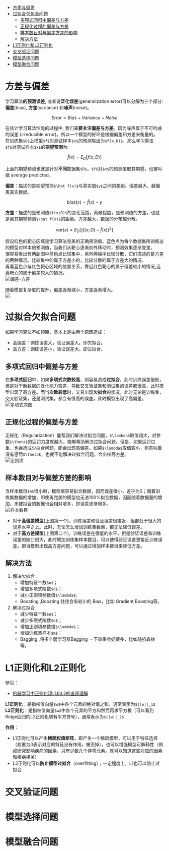 * [方差与偏差](#方差与偏差)
* [过拟合欠拟合问题](#过拟合欠拟合问题)
    * [多项式回归中偏差与方差](#多项式回归中偏差与方差)
    * [正规化过程的偏差与方差](#正规化过程的偏差与方差)
    * [样本数目对与偏差方差的影响](#样本数目对与偏差方差的影响)
    * [解决方法](#解决方法)
* [L1正则化和L2正则化](#l1正则化和l2正则化)
* [交叉验证问题](#交叉验证问题)
* [模型选择问题](#模型选择问题)
* [模型融合问题](#模型融合问题)

# 方差与偏差
学习算法**的预测误差**, 或者说**泛化误差**(generalization error)可以分解为三个部分: **偏差**(bias), **方差**(variance) 和**噪声**(noise)。

```math
Error = Bias + Variance + Noise
```
在估计学习算法性能的过程中, 我们**主要关注偏差与方差**。因为噪声属于不可约减的误差 (irreducible error)。所以一个模型的好坏是根据偏差和方差来衡量的。   
在训练集`$D$`上模型`$f$`对测试样本`$x$`的预测输出为`$f(x;D)$`，那么学习算法`$f$`对测试样本`$x$`的**期望预测**为:   

```math
\hat f(x)=E_D[f(x;D)]
```

上面的期望预测也就是针对**不同**数据集`$D$`，`$f$`对`$x$`的预测值取其期望，也被叫做 average predicted。    

**偏差**：描述的是期望预测`$\hat f(x)$`与真实值`$y$`之间的差距。偏差越大，越偏离真实数据。

```math
bias(x)=\hat f(x)-y
```

**方差**：描述的是预测值`$f(x;D)$`的变化范围，离散程度，是预测值的方差，也就是离其期望预测`$\hat f(x)$`的距离。方差越大，数据的分布越分散。    

```math
var(x)=E_D[(f(x;D)-\hat f(x))^2]
```

假设红色的靶心区域是学习算法完美的正确预测值，蓝色点为每个数据集所训练出的模型对样本的预测值，当我们从靶心逐渐向外移动时，预测效果逐渐变差。       
很容易看出有两副图中蓝色点比较集中，另外两幅中比较分散，它们描述的是方差的两种情况。比较集中的属于方差小的，比较分散的属于方差大的情况。   
再看蓝色点与红色靶心区域的位置关系，靠近红色靶心的属于偏差较小的情况,远离靶心的属于偏差较大的情况。     
![偏差-方差](https://raw.githubusercontent.com/Andr-Robot/iMarkdownPhotos/master/Res/bulls-eye-label-diagram.png)     

随着模型复杂度的提升，偏差逐渐减小，方差逐渐增大。   
![](https://raw.githubusercontent.com/Andr-Robot/iMarkdownPhotos/master/Res/bias-variance-model-complexity.png)

# 过拟合欠拟合问题
如果学习算法不如预期，基本上是由两个原因造成：
- 高偏差：训练误差大，验证误差大。即欠拟合。
- 高方差：训练误差小，验证误差大。即过拟合。

## 多项式回归中偏差与方差
在**多项式回归**中，如果**多项式次数较高**，则容易造成**过拟合**，此时训练误差很低，但是对于新数据的泛化能力较差，导致交叉验证集和测试集的误差都很高，此时模型出现了高方差。而当**次数较低**时，又易出现**欠拟合**的状况，此时无论是训练集，交叉验证集，还是测试集，都会有很高的误差，此时模型出现了高偏差。    
![多项式次数](https://raw.githubusercontent.com/Andr-Robot/iMarkdownPhotos/master/Res/%E5%A4%9A%E9%A1%B9%E5%BC%8F%E5%9B%9E%E5%BD%92%E7%9A%84%E5%81%8F%E5%B7%AE%E6%96%B9%E5%B7%AE.png)

## 正规化过程的偏差与方差
正规化（Regularization）能帮我们解决过拟合问题，`$\lambda$`取值越大，对参数`$\theta$`的惩罚力度就越大，能够帮助解决过拟合问题，但是，如果惩罚过重，也会造成欠拟合问题，即会出现高偏差。如果`$\lambda$`取值较小，则意味着没有惩罚`$\theta$`，也就不能解决过拟合问题，会出校高方差。   
![正则项](https://raw.githubusercontent.com/Andr-Robot/iMarkdownPhotos/master/Res/%E6%AD%A3%E5%88%99%E9%A1%B9%E7%9A%84%E5%BD%B1%E5%93%8D.png)

## 样本数目对与偏差方差的影响
当样本数目`$m$`很小时，模型很容易拟合数据，因而误差很小，近乎为0；随着训练集数据的增加，即使再完美的模型也无法100%拟合数据，因而随着数据量的增加，未被拟合的数据也会相对增多，即误差逐渐增多。   
![样本数目](https://raw.githubusercontent.com/Andr-Robot/iMarkdownPhotos/master/Res/overfitting-and-underfitting.png)    
- 对于**高偏差模型**(上图第一个)，训练误差和验证误差很接近，但都处于很大的误差水平之上。此时，无论怎么增加训练集数目，都无法降低误差。
- 对于**高方差模型**(上图第二个)，训练误差在很低的水平，但是验证误差和训练误差的缺口很大，此时增加训练集样本数目，可以使得验证误差更接近训练误差。即当模型出现高方差问题，可以通过增加样本数目来降低方差。

## 解决方法
1. 解决欠拟合：
    - 增加特征个数`$n$`；
    - 增加多项式阶数`$d$`；
    - 减小正则项参数值`$\lambda$`;
    - Boosting ,Boosting 往往会有较小的 Bias，比如 Gradient Boosting等。
2. 解决过拟合：
    - 减少特征个数`$n$`；
    - 减少多项式阶数`$d$`；
    - 增加正则项参数值`$\lambda$`；
    - 增加训练集样本`$m$`；
    - Bagging ,将多个弱学习器Bagging 一下效果会好很多，比如随机森林等。

# L1正则化和L2正则化
参见：  
- [机器学习中正则化项L1和L2的直观理解](https://blog.csdn.net/jinping_shi/article/details/52433975)    

**L1正则化**：是指权值向量`$w$`中各个元素的绝对值之和，通常表示为`$||w||_1$`   
**L2正则化**：是指权值向量`$w$`中各个元素的平方和然后再求平方根（可以看到Ridge回归的L2正则化项有平方符号），通常表示为`$||w||_2$`

**作用**：
- L1正则化可以产生**稀疏权值矩阵**，即产生一个稀疏模型，可以用于特征选择（权重为0表示对应的特征没有作用，被丢掉），也可以增强模型可解释性（例如研究影响疾病的因素，只有少数几个非零元素，就可以知道这些对应的因素和疾病相关）
- L2正则化可以**防止模型过拟合**（overfitting）；一定程度上，L1也可以防止过拟合

# 交叉验证问题

# 模型选择问题

# 模型融合问题